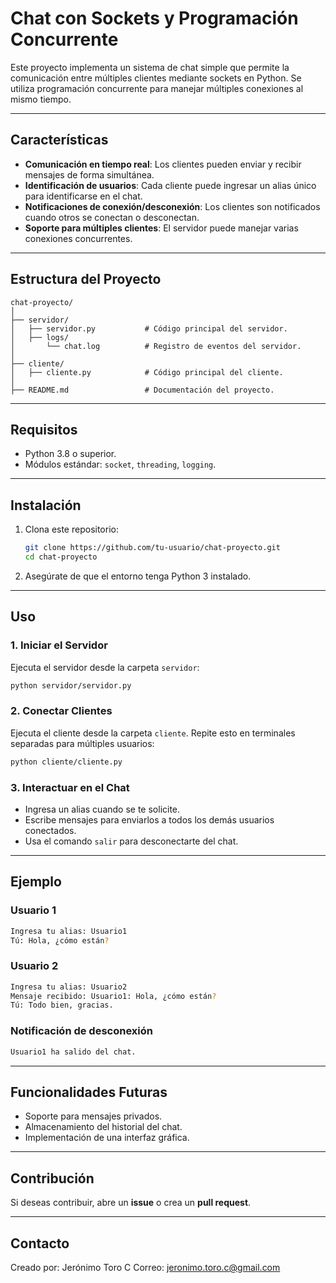 # Chat con Sockets y Programación Concurrente

Este proyecto implementa un sistema de chat simple que permite la comunicación entre múltiples clientes mediante sockets en Python. Se utiliza programación concurrente para manejar múltiples conexiones al mismo tiempo.

---

## Características

- **Comunicación en tiempo real**: Los clientes pueden enviar y recibir mensajes de forma simultánea.
- **Identificación de usuarios**: Cada cliente puede ingresar un alias único para identificarse en el chat.
- **Notificaciones de conexión/desconexión**: Los clientes son notificados cuando otros se conectan o desconectan.
- **Soporte para múltiples clientes**: El servidor puede manejar varias conexiones concurrentes.

---

## Estructura del Proyecto

```
chat-proyecto/
│
├── servidor/
│   ├── servidor.py           # Código principal del servidor.
│   ├── logs/
│       └── chat.log          # Registro de eventos del servidor.
│
├── cliente/
│   ├── cliente.py            # Código principal del cliente.
│
├── README.md                 # Documentación del proyecto.
```

---

## Requisitos

- Python 3.8 o superior.
- Módulos estándar: `socket`, `threading`, `logging`.

---

## Instalación

1. Clona este repositorio:

   ```bash
   git clone https://github.com/tu-usuario/chat-proyecto.git
   cd chat-proyecto
   ```

2. Asegúrate de que el entorno tenga Python 3 instalado.

---

## Uso

### 1. Iniciar el Servidor

Ejecuta el servidor desde la carpeta `servidor`:

```bash
python servidor/servidor.py
```

### 2. Conectar Clientes

Ejecuta el cliente desde la carpeta `cliente`. Repite esto en terminales separadas para múltiples usuarios:

```bash
python cliente/cliente.py
```

### 3. Interactuar en el Chat

- Ingresa un alias cuando se te solicite.
- Escribe mensajes para enviarlos a todos los demás usuarios conectados.
- Usa el comando `salir` para desconectarte del chat.

---

## Ejemplo

### Usuario 1

```bash
Ingresa tu alias: Usuario1
Tú: Hola, ¿cómo están?
```

### Usuario 2

```bash
Ingresa tu alias: Usuario2
Mensaje recibido: Usuario1: Hola, ¿cómo están?
Tú: Todo bien, gracias.
```

### Notificación de desconexión

```bash
Usuario1 ha salido del chat.
```

---

## Funcionalidades Futuras

- Soporte para mensajes privados.
- Almacenamiento del historial del chat.
- Implementación de una interfaz gráfica.

---

## Contribución

Si deseas contribuir, abre un **issue** o crea un **pull request**.

---

## Contacto

Creado por: Jerónimo Toro C
Correo: jeronimo.toro.c@gmail.com

